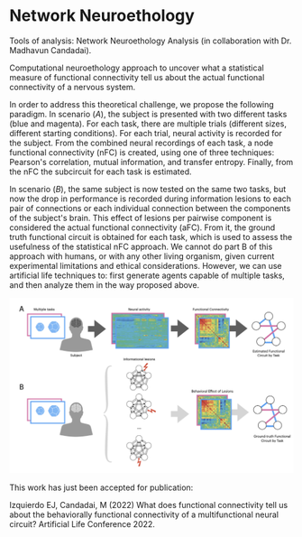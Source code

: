 # Network Neuroethology

Tools of analysis: Network Neuroethology Analysis (in collaboration with Dr. Madhavun Candadai).

Computational neuroethology approach to uncover what a statistical measure of functional connectivity tell us about the actual functional connectivity of a nervous system. 

In order to address this theoretical challenge, we propose the following paradigm. In scenario (*A*), the subject is presented with two different tasks (blue and magenta). For each task, there are multiple trials (different sizes, different starting conditions). For each trial, neural activity is recorded for the subject. From the combined neural recordings of each task, a node functional connectivity (nFC) is created, using one of three techniques: Pearson's correlation, mutual information, and transfer entropy. Finally, from the nFC the subcircuit for each task is estimated. 

In scenario (*B*), the same subject is now tested on the same two tasks, but now the drop in performance is recorded during information lesions to each pair of connections or each individual connection between the components of the subject's brain. This effect of lesions per pairwise component is considered the actual functional connectivity (aFC). From it, the ground truth functional circuit is obtained for each task, which is used to assess the usefulness of the statistical nFC approach.  We cannot do part B of this approach with humans, or with any  other living organism, given current experimental limitations and ethical considerations. However, we can use artificial life techniques to: first generate agents capable of multiple tasks, and then analyze them in the way proposed above.

![Screenshot of the Mathematica Notebook](https://github.com/edizquierdo/NetworkNeuroethology/blob/main/viz.png?raw=true)

This work has just been accepted for publication: 

Izquierdo EJ, Candadai, M (2022) What does functional connectivity tell us about the behaviorally functional connectivity of a multifunctional neural circuit? Artificial Life Conference 2022.
